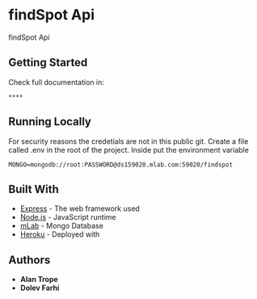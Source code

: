 # findSpot Api

findSpot Api

## Getting Started

Check full documentation in:

```
****
```


## Running Locally

For security reasons the credetials are not in this public git.
Create a file called .env in the root of the project.
Inside put the environment variable

```
MONGO=mongodb://root:PASSWORD@ds159020.mlab.com:59020/findspot
```


## Built With

* [Express](https://expressjs.com) - The web framework used
* [Node.js](https://nodejs.org/en) - JavaScript runtime
* [mLab](https://mlab.com) - Mongo Database
* [Heroku](https://heroku.com) - Deployed with

## Authors

* **Alan Trope**
* **Dolev Farhi**

